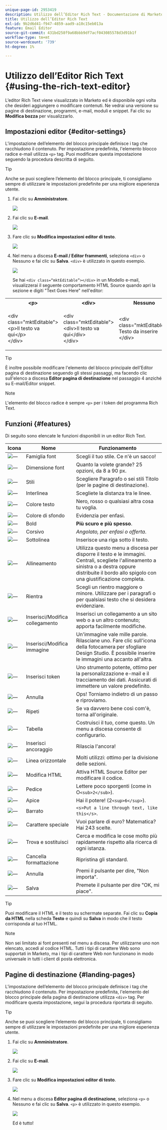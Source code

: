 ```yaml
---
unique-page-id: 2953419
description: Utilizzo dell’Editor Rich Text - Documentazione di Marketo - Documentazione del prodotto
title: Utilizzo dell’Editor Rich Text
exl-id: 9b2d6d41-f947-4859-aad9-a10c15eb013a
feature: Email Editor
source-git-commit: 431bd258f9a68bbb9df7acf043085578d3d91b1f
workflow-type: tm+mt
source-wordcount: '739'
ht-degree: 1%

---
```


# Utilizzo dell’Editor Rich Text {#using-the-rich-text-editor}

L’editor Rich Text viene visualizzato in Marketo ed è disponibile ogni volta che desideri aggiungere o modificare contenuti. Ne vedrai una versione su pagine di destinazione, programmi, e-mail, moduli e snippet. Fai clic su **Modifica bozza** per visualizzarlo.

## Impostazioni editor {#editor-settings}

L’impostazione dell’elemento del blocco principale definisce i tag che racchiudono il contenuto. Per impostazione predefinita, l&#39;elemento blocco radice e-mail utilizza `<p>` tag. Puoi modificare questa impostazione seguendo la procedura descritta di seguito.

>[!TIP]
>
>Anche se puoi scegliere l’elemento del blocco principale, ti consigliamo sempre di utilizzare le impostazioni predefinite per una migliore esperienza utente.

1. Fai clic su **Amministratore**.

   ![](assets/one.png)

1. Fai clic su **E-mail**.

   ![](assets/two.png)

1. Fare clic su **Modifica impostazioni editor di testo**.

   ![](assets/three.png)

1. Nel menu a discesa **E-mail / Editor frammenti**, seleziona `<div>` o Nessuno e fai clic su **Salva**. `<div>` è utilizzato in questo esempio.

   ![](assets/four.png)

   Se hai `<div class=“mktEditable”></div>` in un Modello e-mail, visualizzerai il seguente comportamento HTML Source quando apri la sezione e digiti &quot;Text Goes Here&quot; nell&#39;editor:

<table> 
 <tbody> 
  <tr> 
   <th>&lt;p&gt;</th> 
   <th>&lt;div&gt;</th> 
   <th>Nessuno</th> 
  </tr> 
  <tr> 
   <td><p>&lt;div class="mktEditable"&gt;<br>&lt;p&gt;Il testo va qui&lt;/p&gt;<br>&lt;/div&gt;</p></td> 
   <td><p>&lt;div class="mktEditable"&gt;<br>&lt;div&gt;Il testo va qui&lt;/div&gt;<br>&lt;/div&gt;</p></td> 
   <td><p>&lt;div class="mktEditable"&gt;<br>Testo da inserire<br>&lt;/div&gt;</p></td> 
  </tr> 
 </tbody> 
</table>

>[!TIP]
>
>È inoltre possibile modificare l&#39;elemento del blocco principale dell&#39;Editor pagina di destinazione seguendo gli stessi passaggi, ma facendo clic sull&#39;elenco a discesa **Editor pagina di destinazione** nel passaggio 4 anziché su E-mail/Editor snippet.

>[!NOTE]
>
>L&#39;elemento del blocco radice è sempre `<p>` per i token del programma Rich Text.

## Funzioni {#features}

Di seguito sono elencate le funzioni disponibili in un editor Rich Text.

| Icona | Nome | Funzionamento |
|---|---|---|
| ![—](assets/image2015-7-9-10-3a23-3a24.png) | Famiglia font | Scegli il tuo stile. Ce n&#39;è un sacco! |
| ![—](assets/image2015-7-9-10-3a22-3a11.png) | Dimensione font | Quanto la volete grande? 25 opzioni, da 8 a 90 px. |
| ![—](assets/image2015-7-9-10-3a59-3a4.png) | Stili | Scegliere Paragrafo o sei stili Titolo (per le pagine di destinazione). |
| ![—](assets/image2015-7-9-10-3a20-3a1.png) | Interlinea | Scegliete la distanza tra le linee. |
| ![—](assets/image2015-7-9-10-3a25-3a52.png) | Colore testo | Nero, rosso o qualsiasi altra cosa tu voglia. |
| ![—](assets/image2015-7-9-10-3a24-3a38.png) | Colore di sfondo | Evidenzia per enfasi. |
| ![—](assets/image2015-7-9-10-3a28-3a4.png) | Bold | **Più scuro e più spesso**. |
| ![—](assets/image2015-7-9-10-3a29-3a1.png) | Corsivo | *Angolato, per enfasi o offerta*. |
| ![—](assets/image2015-7-9-10-3a30-3a56.png) | Sottolinea | Inserisce una riga sotto il testo. |
| ![—](assets/image2015-7-9-10-3a31-3a57.png) | Allineamento | Utilizza questo menu a discesa per disporre il testo e le immagini. Centrali, scegliete l&#39;allineamento a sinistra o a destra oppure distribuite il bordo allo spigolo con una giustificazione completa. |  | ![—](assets/image2015-7-9-10-3a32-3a47.png) | Elenco | Scegli punti elenco o numeri dal menu a discesa. Gli elenchi puntati sono utili per elenchi e numeri con passaggi. |
| ![—](assets/image2015-7-9-10-3a38-3a0.png) | Rientra | Scegli un rientro maggiore o minore. Utilizzare per i paragrafi o per qualsiasi testo che si desidera evidenziare. |
| ![—](assets/image2015-7-9-10-3a38-3a58.png) | Inserisci/Modifica collegamento | Inserisci un collegamento a un sito web o a un altro contenuto; apporta facilmente modifiche. |
| ![—](assets/image2015-7-9-10-3a39-3a42.png) | Inserisci/Modifica immagine | Un&#39;immagine vale mille parole. Rilasciane uno. Fare clic sull&#39;icona della fotocamera per sfogliare Design Studio. È possibile inserire le immagini una accanto all&#39;altra. |
| ![—](assets/image2015-7-9-10-3a40-3a36.png) | Inserisci token | Uno strumento potente, ottimo per la personalizzazione e-mail e il tracciamento dei dati. Assicurati di immettere un valore predefinito. |
| ![—](assets/image2015-7-9-10-3a41-3a21.png) | Annulla | Ops! Torniamo indietro di un passo e riproviamo. |
| ![—](assets/image2015-7-9-10-3a42-3a13.png) | Ripeti | Se va davvero bene così com&#39;è, torna all&#39;originale. |
| ![—](assets/image2015-7-9-10-3a43-3a29.png) | Tabella | Costruisci il tuo, come questo. Un menu a discesa consente di configurarlo. |
| ![—](assets/image2015-7-9-10-3a45-3a1.png) | Inserisci ancoraggio | Rilascia l&#39;ancora! |
| ![—](assets/image2015-7-9-10-3a45-3a48.png) | Linea orizzontale | Molti utilizzi: ottimo per la divisione delle sezioni. |
| ![—](assets/image2015-10-6-12-3a12-3a17.png) | Modifica HTML | Attiva HTML Source Editor per modificare il codice. |
| ![—](assets/image2015-7-9-10-3a47-3a36.png) | Pedice | Lettere poco sporgenti (come in O`<sub>2</sub>`). |
| ![—](assets/image2015-7-9-10-3a48-3a35.png) | Apice | Hai il potere! (2`<sup>6</sup>`). |
| ![—](assets/image2015-7-9-10-3a49-3a31.png) | Barrato | `<s>Put a line through text, like this</s>`. |
| ![—](assets/image2015-7-9-10-3a50-3a11.png) | Carattere speciale | Vuoi parlare di euro? Matematica? Hai 243 scelte. |
| ![—](assets/image2015-7-9-10-3a52-3a26.png) | Trova e sostituisci | Cerca e modifica le cose molto più rapidamente rispetto alla ricerca di ogni istanza. |
| ![—](assets/image2015-7-9-10-3a53-3a37.png) | Cancella formattazione | Ripristina gli standard. |
| ![—](assets/image2015-7-9-10-3a55-3a2.png) | Annulla | Premi il pulsante per dire, &quot;Non importa&quot;. |
| ![—](assets/image2015-7-9-10-3a56-3a2.png) | Salva | Premete il pulsante per dire &quot;OK, mi piace&quot;. |

>[!TIP]
>
>Puoi modificare il HTML e il testo su schermate separate. Fai clic su **Copia da HTML** nella scheda **Testo** e quindi su **Salva** in modo che il testo corrisponda al tuo HTML.

>[!NOTE]
>
>Non sei limitato ai font presenti nel menu a discesa. Per utilizzarne uno non elencato, accedi al codice HTML. Tutti i tipi di carattere Web sono supportati in Marketo, ma i tipi di carattere Web non funzionano in modo universale in tutti i client di posta elettronica.

## Pagine di destinazione {#landing-pages}

L’impostazione dell’elemento del blocco principale definisce i tag che racchiudono il contenuto. Per impostazione predefinita, l&#39;elemento del blocco principale della pagina di destinazione utilizza `<div>` tag. Per modificare questa impostazione, segui la procedura riportata di seguito.

>[!TIP]
>
>Anche se puoi scegliere l’elemento del blocco principale, ti consigliamo sempre di utilizzare le impostazioni predefinite per una migliore esperienza utente.

1. Fai clic su **Amministratore**.

   ![](assets/one.png)

1. Fai clic su **E-mail**.

   ![](assets/two.png)

1. Fare clic su **Modifica impostazioni editor di testo**.

   ![](assets/three.png)

1. Nel menu a discesa **Editor pagina di destinazione**, seleziona `<p>` o Nessuno e fai clic su **Salva**. `<p>` è utilizzato in questo esempio.

   ![](assets/five.png)

   Ed è tutto!
